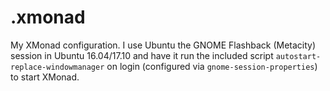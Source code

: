 .xmonad
=======

My XMonad configuration. I use Ubuntu the GNOME Flashback (Metacity) session in
Ubuntu 16.04/17.10 and have it run the included script
`autostart-replace-windowmanager` on login (configured via
`gnome-session-properties`) to start XMonad.
